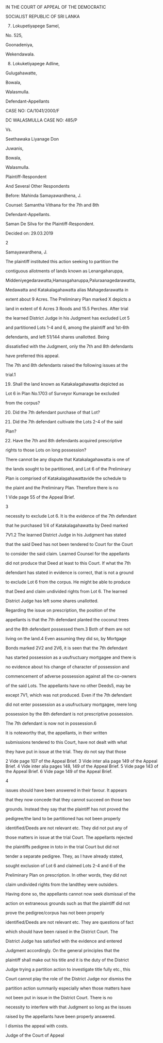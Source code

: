 IN THE COURT OF APPEAL OF THE DEMOCRATIC

SOCIALIST REPUBLIC OF SRI LANKA

7. Lokupetiyapege Samel,

No. 525,

Goonadeniya,

Wekendawala.

8. Lokuketiyapege Adline,

Gulugahawatte,

Bowala,

Walasmulla.

Defendant-Appellants

CASE NO: CA/1041/2000/F

DC WALASMULLA CASE NO: 485/P

Vs.

Seethawaka Liyanage Don

Juwanis,

Bowala,

Walasmulla.

Plaintiff-Respondent

And Several Other Respondents

Before: Mahinda Samayawardhena, J.

Counsel: Samantha Vithana for the 7th and 8th

Defendant-Appellants.

Saman De Silva for the Plaintiff-Respondent.

Decided on: 29.03.2019

2

Samayawardhena, J.

The plaintiff instituted this action seeking to partition the

contiguous allotments of lands known as Lenangaharuppa,

Middeniyegedarawatta,Hamasgaharuppa,Paluraanagedarawatta,

Medawatta and Katakalagahawatta alias Mahagedarawatta in

extent about 9 Acres. The Preliminary Plan marked X depicts a

land in extent of 6 Acres 3 Roods and 15.5 Perches. After trial

the learned District Judge in his Judgment has excluded Lot 5

and partitioned Lots 1-4 and 6, among the plaintiff and 1st-6th

defendants, and left 51/144 shares unallotted. Being

dissatisfied with the Judgment, only the 7th and 8th defendants

have preferred this appeal.

The 7th and 8th defendants raised the following issues at the

trial.1

19. Shall the land known as Katakalagahawatta depicted as

Lot 6 in Plan No.1703 of Surveyor Kumarage be excluded

from the corpus?

20. Did the 7th defendant purchase of that Lot?

21. Did the 7th defendant cultivate the Lots 2-4 of the said

Plan?

22. Have the 7th and 8th defendants acquired prescriptive

rights to those Lots on long possession?

There cannot be any dispute that Katakalagahawatta is one of

the lands sought to be partitioned, and Lot 6 of the Preliminary

Plan is comprised of Katakalagahawattavide the schedule to

the plaint and the Preliminary Plan. Therefore there is no

1 Vide page 55 of the Appeal Brief.

3

necessity to exclude Lot 6. It is the evidence of the 7th defendant

that he purchased 1/4 of Katakalagahawatta by Deed marked

7V1.2 The learned District Judge in his Judgment has stated

that the said Deed has not been tendered to Court for the Court

to consider the said claim. Learned Counsel for the appellants

did not produce that Deed at least to this Court. If what the 7th

defendant has stated in evidence is correct, that is not a ground

to exclude Lot 6 from the corpus. He might be able to produce

that Deed and claim undivided rights from Lot 6. The learned

District Judge has left some shares unallotted.

Regarding the issue on prescription, the position of the

appellants is that the 7th defendant planted the coconut trees

and the 8th defendant possessed them.3 Both of them are not

living on the land.4 Even assuming they did so, by Mortgage

Bonds marked 2V2 and 2V6, it is seen that the 7th defendant

has started possession as a usufructuary mortgagee and there is

no evidence about his change of character of possession and

commencement of adverse possession against all the co-owners

of the said Lots. The appellants have no other Deeds5, may be

except 7V1, which was not produced. Even if the 7th defendant

did not enter possession as a usufructuary mortgagee, mere long

possession by the 8th defendant is not prescriptive possession.

The 7th defendant is now not in possession.6

It is noteworthy that, the appellants, in their written

submissions tendered to this Court, have not dealt with what

they have put in issue at the trial. They do not say that those

2 Vide page 107 of the Appeal Brief. 3 Vide inter alia page 149 of the Appeal Brief. 4 Vide inter alia pages 148, 149 of the Appeal Brief. 5 Vide page 143 of the Appeal Brief. 6 Vide page 149 of the Appeal Brief.

4

issues should have been answered in their favour. It appears

that they now concede that they cannot succeed on those two

grounds. Instead they say that the plaintiff has not proved the

pedigree/the land to be partitioned has not been properly

identified/Deeds are not relevant etc. They did not put any of

those matters in issue at the trial Court. The appellants rejected

the plaintiffs pedigree in toto in the trial Court but did not

tender a separate pedigree. They, as I have already stated,

sought exclusion of Lot 6 and claimed Lots 2-4 and 6 of the

Preliminary Plan on prescription. In other words, they did not

claim undivided rights from the landthey were outsiders.

Having done so, the appellants cannot now seek dismissal of the

action on extraneous grounds such as that the plaintiff did not

prove the pedigree/corpus has not been properly

identified/Deeds are not relevant etc. They are questions of fact

which should have been raised in the District Court. The

District Judge has satisfied with the evidence and entered

Judgment accordingly. On the general principles that the

plaintiff shall make out his title and it is the duty of the District

Judge trying a partition action to investigate title fully etc., this

Court cannot play the role of the District Judge nor dismiss the

partition action summarily especially when those matters have

not been put in issue in the District Court. There is no

necessity to interfere with that Judgment so long as the issues

raised by the appellants have been properly answered.

I dismiss the appeal with costs.

Judge of the Court of Appeal